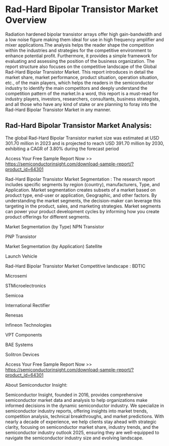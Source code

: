 <h1>Rad-Hard Bipolar Transistor Market Overview</h1>

Radiation hardened bipolar transistor arrays offer high gain-bandwidth and a low noise figure making them ideal for use in high frequency amplifier and mixer applications.The analysis helps the reader shape the competition within the industries and strategies for the competitive environment to enhance potential profit. Furthermore, it provides a simple framework for evaluating and assessing the position of the business organization. The report structure also focuses on the competitive landscape of the Global Rad-Hard Bipolar Transistor Market. This report introduces in detail the market share, market performance, product situation, operation situation, etc., of the main players, which helps the readers in the semiconductor industry to identify the main competitors and deeply understand the competition pattern of the market.In a word, this report is a must-read for industry players, investors, researchers, consultants, business strategists, and all those who have any kind of stake or are planning to foray into the Rad-Hard Bipolar Transistor Market in any manner.

<h2>Rad-Hard Bipolar Transistor Market Analysis:</h2>

The global Rad-Hard Bipolar Transistor market size was estimated at USD 301.70 million in 2023 and is projected to reach USD 391.70 million by 2030, exhibiting a CAGR of 3.80% during the forecast period

Access Your Free Sample Report Now >> https://semiconductorinsight.com/download-sample-report/?product_id=64301

Rad-Hard Bipolar Transistor Market Segmentation :
The research report includes specific segments by region (country), manufacturers, Type, and Application. Market segmentation creates subsets of a market based on product type, end-user or application, Geographic, and other factors. By understanding the market segments, the decision-maker can leverage this targeting in the product, sales, and marketing strategies. Market segments can power your product development cycles by informing how you create product offerings for different segments.

Market Segmentation (by Type)
NPN Transistor

PNP Transistor

Market Segmentation (by Application)
Satellite

Launch Vehicle

Rad-Hard Bipolar Transistor Market Competitive landscape :
BDTIC

Microsemi

STMicroelectronics

Semicoa

International Rectifier

Renesas

Infineon Technologies

VPT Components

BAE Systems

Solitron Devices

Access Your Free Sample Report Now >> https://semiconductorinsight.com/download-sample-report/?product_id=64301

About Semiconductor Insight:

Semiconductor Insight, founded in 2016, provides comprehensive semiconductor market data and analysis to help organizations make informed decisions in the dynamic semiconductor industry. We specialize in semiconductor industry reports, offering insights into market trends, competition analysis, technical breakthroughs, and market predictions. With nearly a decade of experience, we help clients stay ahead with strategic clarity, focusing on semiconductor market share, industry trends, and the semiconductor industry outlook 2025, ensuring they are well-equipped to navigate the semiconductor industry size and evolving landscape. 


